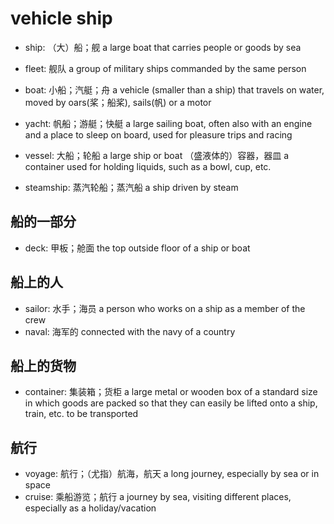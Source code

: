 # vehicle ship

- ship: （大）船；舰 a large boat that carries people or goods by sea
- fleet: 舰队 a group of military ships commanded by the same person

- boat: 小船；汽艇；舟 a vehicle (smaller than a ship) that travels on water, moved by oars(桨；船桨), sails(帆) or a motor
- yacht: 帆船；游艇；快艇 a large sailing boat, often also with an engine and a place to sleep on board, used for pleasure trips and racing

- vessel: 大船；轮船 a large ship or boat （盛液体的）容器，器皿 a container used for holding liquids, such as a bowl, cup, etc.

- steamship: 蒸汽轮船；蒸汽船 a ship driven by steam

## 船的一部分

- deck: 甲板；舱面 the top outside floor of a ship or boat

## 船上的人

- sailor: 水手；海员 a person who works on a ship as a member of the crew
- naval: 海军的 connected with the navy of a country

## 船上的货物

- container: 集装箱；货柜 a large metal or wooden box of a standard size in which goods are packed so that they can easily be lifted onto a ship, train, etc. to be transported



## 航行

- voyage: 航行；（尤指）航海，航天 a long journey, especially by sea or in space
- cruise: 乘船游览；航行 a journey by sea, visiting different places, especially as a holiday/vacation
